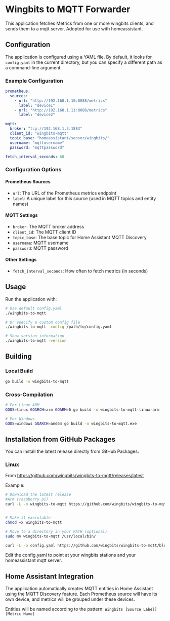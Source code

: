 # Wingbits to MQTT Forwarder

This application fetches Metrics from one or more wingbits clients, and sends them to a mqtt server. Adopted for use with homeassistant.

## Configuration

The application is configured using a YAML file. By default, it looks for `config.yaml` in the current directory, but you can specify a different path as a command-line argument.

### Example Configuration

```yaml
prometheus:
  sources:
    - url: "http://192.168.1.10:8088/metrics"
      label: "device1"
    - url: "http://192.168.1.11:8088/metrics"
      label: "device2"

mqtt:
  broker: "tcp://192.168.1.3:1883"
  client_id: "wingbits-mqtt"
  topic_base: "homeassistant/sensor/wingbits/"
  username: "mqttusername"
  password: "mqttpassword"

fetch_interval_seconds: 60
```

### Configuration Options

#### Prometheus Sources
- `url`: The URL of the Prometheus metrics endpoint
- `label`: A unique label for this source (used in MQTT topics and entity names)

#### MQTT Settings
- `broker`: The MQTT broker address
- `client_id`: The MQTT client ID
- `topic_base`: The base topic for Home Assistant MQTT Discovery
- `username`: MQTT username
- `password`: MQTT password

#### Other Settings
- `fetch_interval_seconds`: How often to fetch metrics (in seconds)

## Usage

Run the application with:

```bash
# Use default config.yaml
./wingbits-to-mqtt

# Or specify a custom config file
./wingbits-to-mqtt -config /path/to/config.yaml

# Show version information
./wingbits-to-mqtt -version
```

## Building

### Local Build

```bash
go build -o wingbits-to-mqtt
```

### Cross-Compilation

```bash
# For Linux ARM
GOOS=linux GOARCH=arm GOARM=6 go build -o wingbits-to-mqtt-linux-arm

# For Windows
GOOS=windows GOARCH=amd64 go build -o wingbits-to-mqtt.exe
```

## Installation from GitHub Packages

You can install the latest release directly from GitHub Packages:

### Linux 
From https://github.com/wingbits/wingbits-to-mqtt/releases/latest

Example:
```bash
# Download the latest release
#Arm (raspberry pi)
curl -L -o wingbits-to-mqtt https://github.com/wingbits/wingbits-to-mqtt/releases/download/latest/wingbits-to-mqtt_Linux_arm.tar.gz


# Make it executable
chmod +x wingbits-to-mqtt

# Move to a directory in your PATH (optional)
sudo mv wingbits-to-mqtt /usr/local/bin/

curl -L -o config.yaml https://github.com/wingbits/wingbits-to-mqtt/blob/main/config.yaml
```
Edit the config.yaml to point at your wingbits stations and your homeassistant mqtt server.



## Home Assistant Integration

The application automatically creates MQTT entities in Home Assistant using the MQTT Discovery feature. Each Prometheus source will have its own device, and metrics will be grouped under these devices.

Entities will be named according to the pattern: `Wingbits [Source Label] [Metric Name]` 